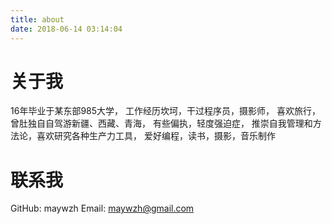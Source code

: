 ```yaml
---
title: about
date: 2018-06-14 03:14:04
---
```

# 关于我
16年毕业于某东部985大学，
工作经历坎坷，干过程序员，摄影师，
喜欢旅行，曾肚独自自驾游新疆、西藏、青海，
有些偏执，轻度强迫症，
推崇自我管理和方法论，喜欢研究各种生产力工具，
爱好编程，读书，摄影，音乐制作


# 联系我
GitHub: maywzh
Email: maywzh@gmail.com 